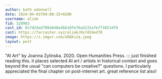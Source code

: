 ```yaml
---
author: kath odonnell
date: 2024-04-01T09:00:15+0200
username: aliak
fid: 328983
cast_id: 0x7d24ed709a048edbb10fe76ad131afef73651df9
cast: https://farcaster.xyz/aliak/0x7d24ed70
image: https://i.imgur.com/a9Qkizq.jpeg
layout: post
---
```


"AI Art" by Joanna Zylinska. 2020. Open Humanities Press. ::: just finished reading this. it places selected AI art / artists in historical context and goes beyond the usual "can computers be creative?" questions. I particularly appreciated the final chapter on post-internet art. great reference list also!

<img src='https://i.imgur.com/a9Qkizq.jpeg' alt='' referrerpolicy='no-referrer'/>
